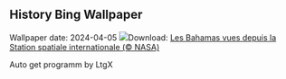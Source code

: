 ## History Bing Wallpaper
Wallpaper date: 2024-04-05
![](https://www.bing.com/th?id=OHR.BahamasSpace_FR-FR2737935866_UHD.jpg&w=1000)Download: [Les Bahamas vues depuis la Station spatiale internationale (© NASA)](https://www.bing.com/th?id=OHR.BahamasSpace_FR-FR2737935866_UHD.jpg)

Auto get programm by LtgX
